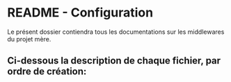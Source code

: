 # README - Configuration

Le présent dossier contiendra tous les documentations sur les middlewares du projet mère.

Ci-dessous la description de chaque fichier, par ordre de création: 
- 

